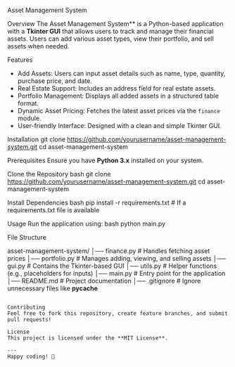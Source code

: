 Asset Management System

Overview
The Asset Management System** is a Python-based application with a **Tkinter GUI** that allows users to track and manage their financial assets. Users can add various asset types, view their portfolio, and sell assets when needed.

Features
- Add Assets: Users can input asset details such as name, type, quantity, purchase price, and date.
- Real Estate Support: Includes an address field for real estate assets.
- Portfolio Management: Displays all added assets in a structured table format.
- Dynamic Asset Pricing: Fetches the latest asset prices via the `finance` module.
- User-friendly Interface: Designed with a clean and simple Tkinter GUI.

Installation
git clone https://github.com/yourusername/asset-management-system.git
cd asset-management-system

Prerequisites
Ensure you have **Python 3.x** installed on your system.

Clone the Repository
bash
git clone https://github.com/yourusername/asset-management-system.git
cd asset-management-system

Install Dependencies
bash
pip install -r requirements.txt  # If a requirements.txt file is available


Usage
Run the application using:
bash
python main.py


File Structure

asset-management-system/
│── finance.py         # Handles fetching asset prices
│── portfolio.py       # Manages adding, viewing, and selling assets
│── gui.py             # Contains the Tkinter-based GUI
│── utils.py           # Helper functions (e.g., placeholders for inputs)
│── main.py            # Entry point for the application
│── README.md          # Project documentation
│── .gitignore         # Ignore unnecessary files like __pycache__
```

Contributing
Feel free to fork this repository, create feature branches, and submit pull requests!

License
This project is licensed under the **MIT License**.

---
Happy coding! 🚀

